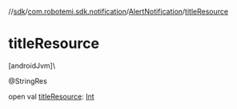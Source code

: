 //[sdk](../../../index.md)/[com.robotemi.sdk.notification](../index.md)/[AlertNotification](index.md)/[titleResource](title-resource.md)

# titleResource

[androidJvm]\

@StringRes

open val [titleResource](title-resource.md): [Int](https://kotlinlang.org/api/latest/jvm/stdlib/kotlin/-int/index.html)
